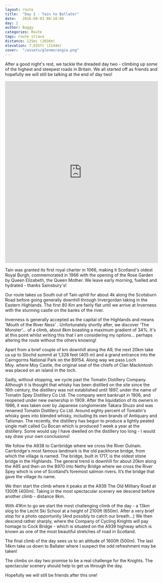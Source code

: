```yaml
---
layout: route
title:  "Day 2 - Tain to Ballater"
date:   2016-09-03 08:10:00
day: 2
author: Baggy
categories: Route
tags: route strava
distance: 125mi (201Km)
elevation: 7,035ft (2144m)
cover:  "/assets/glenmorangie.png"
---
```


After a good night's rest, we tackle the dreaded day two - climbing up some of the highest and steepest roads in Britain. We all started off as friends and hopefully we will still be talking at the end of day two!

<iframe style="width:100%;height:600px;" src="https://veloviewer.com/routes/6928265/embed2" frameborder="0" scrolling="no"></iframe>

Tain was granted its first royal charter in 1066, making it Scotland's oldest Royal Burgh, commemorated in 1966 with the opening of the Rose Garden by Queen Elizabeth, the Queen Mother. We leave early morning, fuelled and hydrated - thanks Sainsbury's! 

Our route takes us South out of Tain uphill for about 4k along the Scotsburn Road before going generally downhill through Invergordan taking in the Eastern Highlands. The first 80 Km are fairly flat until we arrive at Inverness with the stunning castle on the banks of the river.

Inverness is generally accepted as the capital of the Highlands and means  'Mouth of the River Ness' . Unfortunately shortly after, we discover 'The Monster'... of a climb, about 8km boasting a maximum gradient of 34%. It's at this point whilst writing this that I am considering my options... perhaps altering the route without the others knowing! 

Apart from a brief couple of km downhill along the A9, the next 20km take us up to Slochd summit at 1,328 feet (405 m) and a grand entrance into the Cairngorms National Park on the B9154. Along way we pass Loch Moy. where Moy Castle, the original seat of the chiefs of Clan Mackintosh was placed on an island in the loch. 

Sadly, without stopping, we cycle past the Tomatin Distillery Company. Although it is thought that whisky has been distilled on the site since the 16th century, the distillery was not established until 1897, under the name of Tomatin Spey Distillery Co Ltd. The company went bankrupt in 1906, and reopened under new ownership in 1909. After the liquidation of its owners in 1986, it was taken over by Japanese conglomerate Takara Shuzo and was renamed Tomatin Distillery Co Ltd. Around eighty percent of Tomatin's whisky goes into blended whisky, including its own brands of Antiquary and Talisman. The recently, the distillery has begun to produce a lightly peated single malt called Cu Bocan which is produced 1 week a year at the distillery. Some would say I have dwelled on the distillery too long - I would say draw your own conclusions!

We follow the A938 to Carrbridge where we cross the River Dulnain. Carrbridge's most famous landmark is the old packhorse bridge, from which the village is named. The bridge, built in 1717, is the oldest stone bridge in the Highlands. The general trend is downhill for about 20km along the A95 and then on the B970 into Nethy Bridge where we cross the River Spey which is one of Scotland’s foremost salmon rivers. It’s the bridge that gave the village its name.

We then start the climb where it peaks at the A939 The Old Military Road at 1300ft (400m). Taking in the most spectacular scenery we descend before another climb - distance 8km. 

With 41Km to go we start the most challenging climb of the day -  a 13km slog to the Lecht Ski School at a height of 2100ft (650m). After a very brief stop for a photo opportunity (And possibly to catch our breath...) We then descend rather sharply, where the Company of Cycling Knights will pay homage to Cock Bridge - which is situated on the A939 highway which is known as one of the most beautiful stretches of road in Scotland.

The final climb of the day sees us to an altitude of 1600ft (500m). The last 14km take us down to Ballater where I suspect the odd refreshment may be taken!

The climbs on day two promise to be a real challenge for the Knights. The spectacular scenery should help to get us through the day.

Hopefully we will still be friends after this one!




